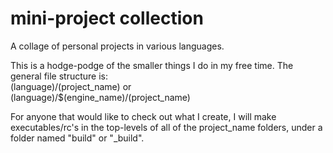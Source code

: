 # mini-project collection
A collage of personal projects in various languages.

This is a hodge-podge of the smaller things I do in my free time. The general file structure is:  
(language)/(project_name) or  
(language)/$(engine_name)/(project_name)

For anyone that would like to check out what I create, I will make executables/rc's in the top-levels of all of the project_name folders, under a folder named "build" or "\_build".
